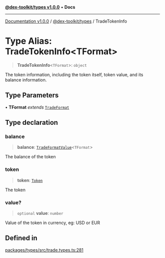 [**@dex-toolkit/types v1.0.0**](../README.md) • **Docs**

***

[Documentation v1.0.0](../../../packages.md) / [@dex-toolkit/types](../README.md) / TradeTokenInfo

# Type Alias: TradeTokenInfo\<TFormat\>

> **TradeTokenInfo**\<`TFormat`\>: `object`

The token information, including the token itself, token value, and its balance information.

## Type Parameters

• **TFormat** *extends* [`TradeFormat`](TradeFormat.md)

## Type declaration

### balance

> **balance**: [`TradeFormatValue`](TradeFormatValue.md)\<`TFormat`\>

The balance of the token

### token

> **token**: [`Token`](Token.md)

The token

### value?

> `optional` **value**: `number`

Value of the token in currency, eg: USD or EUR

## Defined in

[packages/types/src/trade.types.ts:281](https://github.com/niZmosis/dex-toolkit/blob/3d8b41b44787b30fbea5de3ab4737662ffb61bc8/packages/types/src/trade.types.ts#L281)
